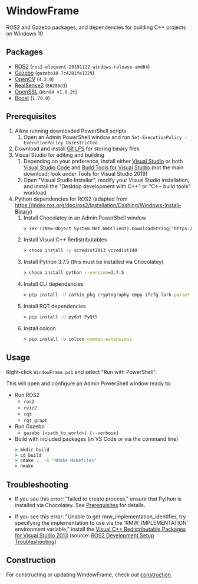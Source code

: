 ﻿# WindowFrame

ROS2 and Gazebo packages, and dependencies for building C++ projects on Windows 10

## Packages

- [ROS2](https://github.com/ros2/ros2/releases) (`ros2-eloquent-20191122-windows-release-amd64`)
- [Gazebo](https://bitbucket.org/osrf/gazebo/src/gazebo10/) (`gazebo10 7c4281fe1229`)
- [OpenCV](https://opencv.org/releases/) (`4.2.0`)
- [RealSense2](https://github.com/IntelRealSense/librealsense) (`86280d3`)
- [OpenSSL](https://slproweb.com/products/Win32OpenSSL.html) (`Win64 v1.0.2t`)
- [Boost](https://www.boost.org/) (`1.70.0`)

## Prerequisites

1. Allow running downloaded PowerShell scripts
    1. Open an Admin PowerShell window and run `Set-ExecutionPolicy -ExecutionPolicy Unrestricted`
2. Download and install [Git LFS](https://git-lfs.github.com/) for storing binary files
3. Visual Studio for editing and building
    1. Depending on your preference, install either [Visual Studio](https://visualstudio.microsoft.com/downloads/) or both [Visual Studio Code](https://code.visualstudio.com/download) and [Build Tools for Visual Studio](https://visualstudio.microsoft.com/downloads/) (not the main download; look under Tools for Visual Studio 2019)
    2. Open "Visual Studio Installer", modify your Visual Studio installation, and install the "Desktop development with C++" or "C++ build tools" workload
4. Python dependencies for ROS2 (adapted from https://index.ros.org/doc/ros2/Installation/Dashing/Windows-Install-Binary)
    1. Install Chocolatey in an Admin PowerShell window
       ```cmd
       > iex ((New-Object System.Net.WebClient).DownloadString('https://chocolatey.org/install.ps1'))
       ```
    2. Install Visual C++ Redistributables
       ```cmd
       > choco install -y vcredist2013 vcredist140
       ```
    3. Install Python 3.7.5 (this must be installed via Chocolatey)
       ```cmd
       > choco install python --version=3.7.5
       ```
    4. Install CLI dependencies
        ```cmd
        > pip install -U catkin_pkg cryptography empy ifcfg lark-parser lxml netifaces numpy opencv-python pyparsing pyyaml setuptools
        ```
    5. Install RQT dependencies
        ```cmd
        > pip install -U pydot PyQt5
        ```
    6. Install colcon
        ```cmd
        > pip install -U colcon-common-extensions
        ```

## Usage

Right-click `WindowFrame.ps1` and select "Run with PowerShell".

This will open and configure an Admin PowerShell window ready to:
- Run ROS2
    - `ros2`
    - `rviz2`
    - `rqt`
    - `rqt_graph`
- Run Gazebo
    - `gazebo [<path_to_world>] [--verbose]`
- Build with included packages (in VS Code or via the command line)
    ```cmd
    > mkdir build
    > cd build
    > cmake .. -G "NMake Makefiles"
    > nmake
    ```

## Troubleshooting

- If you see this error: "failed to create process," ensure that Python is installed via Chocolatey. See [Prerequisites](#prerequisites) for details.

- If you see this error: "Unable to get rmw_implementation_identifier, try specifying the implementation to use via the 'RMW_IMPLEMENTATION' environment variable," install the [Visual C++ Redistributable Packages for Visual Studio 2013](https://www.microsoft.com/en-us/download/details.aspx?id=40784) (source: [ROS2 Development Setup Troubleshooting](https://index.ros.org/doc/ros2/Installation/Dashing/Windows-Development-Setup/#failed-to-load-fastrtps-shared-library))

## Construction

For constructing or updating WindowFrame, check out [construction](construction).
